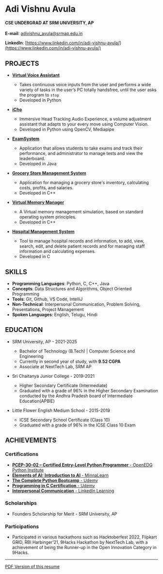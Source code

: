 # Adi Vishnu Avula
#### CSE UNDERGRAD AT SRM UNIVERSITY, AP 

**E-mail**: [adivishnu_avula@srmap.edu.in](mailto:adivishnu_avula@srmap.edu.in)

**LinkedIn**: [https://www.linkedin.com/in/adi-vishnu-avula/](https://www.linkedin.com/in/adi-vishnu-avula/)

## PROJECTS
- [**Virtual Voice Assistant**](https://github.com/adivishnu-a/Voice-Assistant)
  - Takes continuous voice inputs from the user and performs a wide variety of tasks in the user’s PC totally handsfree, until the user asks the program to `stop`
  - Developed in Python

- [**iCho**](https://github.com/adivishnu-a/icho)
  - Immersive Head Tracking Audio Experience, a volume adjustment assistant that adapts to your every move using Computer Vision.
  - Developed in Python using OpenCV, Mediapipe

- [**ExamSystem**](https://github.com/adivishnu-a/ExamSystem)
  - Application that allows students to take exams and track their performance, and administrator to manage tests and view the leaderboard.
  - Developed in Java

- [**Grocery Store Management System**](https://github.com/adivishnu-a/Grocery-Store-Management-System)
  - Application for managing a grocery store's inventory, calculating costs, profits, and salaries.
  - Developed in C++

- [**Virtual Memory Manager**](https://github.com/adivishnu-a/Virtual-Memory-Manager)
  - A Virtual memory management simulation, based on standard operating system principles.
  - Developed in C++

- [**Hospital Management System**](https://github.com/adivishnu-a/Hospital-Management-System)
  - Tool to manage hospital records and information, to add, view, search, edit, and delete patient records and for managing staff information and calculating expenses.
  - Developed in C

## SKILLS

- **Programming Languages**: Python, C, C++, Java
- **Concepts**: Data Structures and Algorithms, Object Oriented Programming
- **Tools**: Git, Github, VS Code, IntelliJ
- **Non-Technical**: Interpersonal Communication, Problem Solving, Presentations, Project Management
- **Spoken Languages**: English, Telugu, Hindi

## EDUCATION

- SRM University, AP  - 2021-2025
  - Bachelor of Technology (B.Tech) | Computer Science and Engineering
  - Currently in second year of study, with **9.52 CGPA**
  - Associate at NextTech Lab, SRM AP

- Sri Chaitanya Junior College - 2019-2021
  - Higher Secondary Certificate (Intermediate)
  - Graduated with a grade of 96% in the Higher Secondary Examination conducted by the Andhra Pradesh board of Intermediate Education(APBIE)


- Little Flower English Medium School  - 2015-2019
  - ICSE Secondary School Certificate (Class 10)
  - Graduated with a grade of 96% in the ICSE Class 10 Exam

## ACHIEVEMENTS
### Certifications 
- [**PCEP-30-02 – Certified Entry-Level Python Programmer** - OpenEDG Python Institute](https://verify.openedg.org/?id=eX2N.0UOP.CyXV)
- [**Elements of AI: Introduction to AI** - MinnaLearn](https://certificates.mooc.fi/validate/ue79nyk2jnh)
- [**The Complete Python Bootcamp** - Udemy](https://www.udemy.com/certificate/UC-5a3b3d3d-0cf2-4a5a-8ebd-5956d0f5ea67/)
- [**Programming in C Certification** - Udemy](https://www.udemy.com/certificate/UC-0e344dcb-cc70-42bc-9a4a-a056c56b8bf8/)
- [**Interpersonal Communication** - LinkedIn Learning](https://www.linkedin.com/learning/certificates/ee14f78948ccf08ee73d7675c5c500eef0d98cb037044319e1e152c87c1ecd5d?lipi=urn%3Ali%3Apage%3Ad_flagship3_profile_view_base_certifications_details%3B4TPP4jvASKKYuiNL9d%2BS9Q%3D%3D)

### Scholarships 
- Founders Scholarship for Merit - SRM University, AP

### Participations 
- Participated in various hackathons such as Hacktoberfest 2022, Flipkart GRID, RBI Harbinger’21, 9Hacks Hackathon by NextTech Lab, with a achievement of being the Runner-up in the Open Innovation Category in 9Hacks.

---

[PDF Version of this resume](https://github.com/adivishnu-a/git-cv/files/11008311/Adi_Vishnu_Avula___Resume.pdf)
